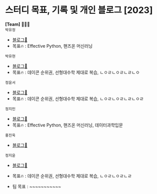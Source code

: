 # 스터디 목표, 기록 및 개인 블로그 [2023]  

  
__[Team]__ 👨🏻‍💻 <br>
  `박유정`<br>
  - [블로그📑](https://udadas2.tistory.com/)
  - 목표🔥 : Effective Python, 핸즈온 머신러닝  <br>
  
  `박유현`<br>
  - [블로그📑](https://faceyourfear.tistory.com/)
  - 목표🔥 : 데이콘 순위권, 선형대수학 제대로 복습, ㄴㅇㄹㄴㅇㄹㄴㄹㄴㅇ  <br>
  
  `정윤서`<br>
  - [블로그📑](https://seol22.tistory.com/)
  - 목표🔥 : 데이콘 순위권, 선형대수학 제대로 복습, ㄴㅇㄹㄴㅇㄹㄴㄹㄴㅇㄹ <br>
  
  `정지민`<br>
  - [블로그📑](https://velog.io/@stopmin)
  - 목표🔥 : Effective Python, 핸즈온 머신러닝, 데이터과학입문 <br>
  
  `홍진욱`<br>
  - [블로그📑](https://blog.naver.com/hju927)
  
   `정지윤`<br>
  - [블로그📑](https://velog.io/@enchantee/)
  - 목표🔥 : 데이콘 순위권, 선형대수학 제대로 복습, ㄴㅇㄹㄴㅇㄹㄴㄹ <br>
  
- 팀 목표 : ~~~~~~~~~~~


